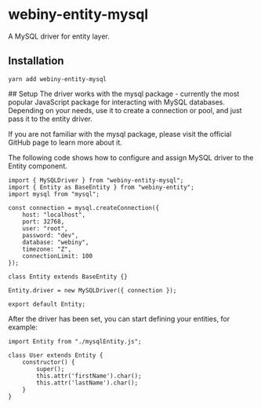 # webiny-entity-mysql
A MySQL driver for entity layer.

## Installation
`yarn add webiny-entity-mysql`

## Setup
The driver works with the mysql package - currently the most popular JavaScript package for interacting with MySQL databases. Depending on your needs, use it to create a connection or pool, and just pass it to the entity driver.

If you are not familiar with the mysql package, please visit the official GitHub page to learn more about it.

The following code shows how to configure and assign MySQL driver to the Entity component.

```
import { MySQLDriver } from "webiny-entity-mysql";
import { Entity as BaseEntity } from "webiny-entity";
import mysql from "mysql";

const connection = mysql.createConnection({
    host: "localhost",
    port: 32768,
    user: "root",
    password: "dev",
    database: "webiny",
    timezone: "Z",
    connectionLimit: 100
});

class Entity extends BaseEntity {}

Entity.driver = new MySQLDriver({ connection });

export default Entity;
```

After the driver has been set, you can start defining your entities, for example:

```
import Entity from "./mysqlEntity.js";
​
class User extends Entity {
    constructor() {
        super();
        this.attr('firstName').char();
        this.attr('lastName').char();
    }
}
```
